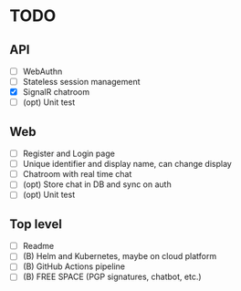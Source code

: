 # TODO

## API

- [ ] WebAuthn
- [ ] Stateless session management
- [x] SignalR chatroom
- [ ] (opt) Unit test

## Web

- [ ] Register and Login page
- [ ] Unique identifier and display name, can change display
- [ ] Chatroom with real time chat
- [ ] (opt) Store chat in DB and sync on auth
- [ ] (opt) Unit test

## Top level

- [ ] Readme
- [ ] (B) Helm and Kubernetes, maybe on cloud platform
- [ ] (B) GitHub Actions pipeline
- [ ] (B) FREE SPACE (PGP signatures, chatbot, etc.)

